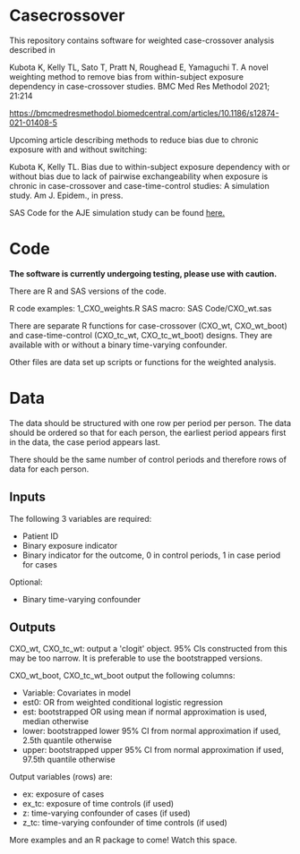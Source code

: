 # Casecrossover
This repository contains software for weighted case-crossover analysis described in 

Kubota K, Kelly TL, Sato T, Pratt N, Roughead E, Yamaguchi T. A novel weighting method to remove bias from within-subject exposure dependency in case-crossover studies. 
BMC Med Res Methodol  2021; 21:214

https://bmcmedresmethodol.biomedcentral.com/articles/10.1186/s12874-021-01408-5

Upcoming article describing methods to reduce bias due to chronic exposure with and without switching:

Kubota K, Kelly TL. Bias due to within-subject exposure dependency with or without bias due to lack of pairwise exchangeability when exposure is chronic in case-crossover and case-time-control studies: A simulation study. Am J. Epidem., in press.

SAS Code for the AJE simulation study can be found [here.](https://github.com/lan-k/Casecrossover/blob/main/SAS%20Code/switching%20simulation%20study%20code.sas)

# Code

**The software is currently undergoing testing, please use with caution.**

There are R and SAS versions of the code. 

R code examples: 1_CXO_weights.R
SAS macro: SAS Code/CXO_wt.sas

There are separate R functions for case-crossover (CXO_wt, CXO_wt_boot) and case-time-control (CXO_tc_wt, CXO_tc_wt_boot) designs. They are available with or without a binary time-varying confounder.

Other files are data set up scripts or functions for the weighted analysis.


# Data

The data should be structured with one row per period per person. The data should be ordered so that for each person, the earliest period appears first in the data, the case period appears last.

There should be the same number of control periods and therefore rows of data for each person.

## Inputs

The following 3 variables are required:

- Patient ID
- Binary exposure indicator
- Binary indicator for the outcome, 0 in control periods, 1 in case period for cases

Optional:

- Binary time-varying confounder

## Outputs

CXO_wt, CXO_tc_wt: output a 'clogit' object. 95% CIs constructed from this may be too narrow. It is preferable to use the bootstrapped versions.

CXO_wt_boot, CXO_tc_wt_boot output the following columns:

- Variable: Covariates in model
- est0: OR from weighted conditional logistic regression
- est: bootstrapped OR using mean if normal approximation is used, median otherwise
- lower: bootstrapped lower 95% CI from normal approximation if used, 2.5th quantile otherwise
- upper: bootstrapped upper 95% CI from normal approximation if used, 97.5th quantile otherwise

Output variables (rows) are:

- ex: exposure of cases
- ex_tc: exposure of time controls (if used)
- z: time-varying confounder of cases (if used)
- z_tc: time-varying confounder of time controls (if used)

More examples and an R package to come! Watch this space.
